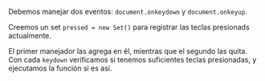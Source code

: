 
Debemos manejar dos eventos: `document.onkeydown` y `document.onkeyup`.

Creemos un set `pressed = new Set()` para registrar las teclas presionads actualmente.

El primer manejador las agrega en él, mientras que el segundo las quita. Con cada `keydown` verificamos si tenemos suficientes teclas presionadas, y ejecutamos la función si es así.
